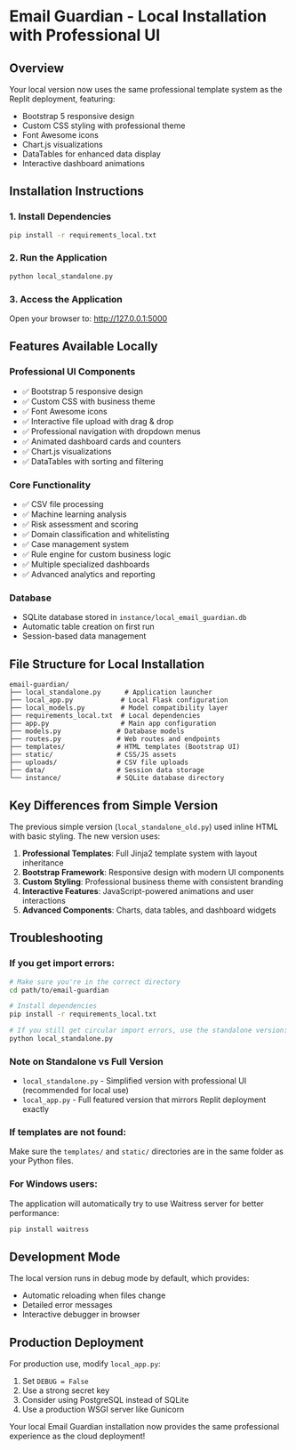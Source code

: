 # Email Guardian - Local Installation with Professional UI

## Overview
Your local version now uses the same professional template system as the Replit deployment, featuring:
- Bootstrap 5 responsive design
- Custom CSS styling with professional theme
- Font Awesome icons
- Chart.js visualizations
- DataTables for enhanced data display
- Interactive dashboard animations

## Installation Instructions

### 1. Install Dependencies
```bash
pip install -r requirements_local.txt
```

### 2. Run the Application
```bash
python local_standalone.py
```

### 3. Access the Application
Open your browser to: http://127.0.0.1:5000

## Features Available Locally

### Professional UI Components
- ✅ Bootstrap 5 responsive design
- ✅ Custom CSS with business theme
- ✅ Font Awesome icons
- ✅ Interactive file upload with drag & drop
- ✅ Professional navigation with dropdown menus
- ✅ Animated dashboard cards and counters
- ✅ Chart.js visualizations
- ✅ DataTables with sorting and filtering

### Core Functionality
- ✅ CSV file processing
- ✅ Machine learning analysis
- ✅ Risk assessment and scoring
- ✅ Domain classification and whitelisting
- ✅ Case management system
- ✅ Rule engine for custom business logic
- ✅ Multiple specialized dashboards
- ✅ Advanced analytics and reporting

### Database
- SQLite database stored in `instance/local_email_guardian.db`
- Automatic table creation on first run
- Session-based data management

## File Structure for Local Installation
```
email-guardian/
├── local_standalone.py      # Application launcher
├── local_app.py            # Local Flask configuration
├── local_models.py         # Model compatibility layer
├── requirements_local.txt  # Local dependencies
├── app.py                  # Main app configuration
├── models.py              # Database models
├── routes.py              # Web routes and endpoints
├── templates/             # HTML templates (Bootstrap UI)
├── static/                # CSS/JS assets
├── uploads/               # CSV file uploads
├── data/                  # Session data storage
└── instance/              # SQLite database directory
```

## Key Differences from Simple Version
The previous simple version (`local_standalone_old.py`) used inline HTML with basic styling. The new version uses:

1. **Professional Templates**: Full Jinja2 template system with layout inheritance
2. **Bootstrap Framework**: Responsive design with modern UI components
3. **Custom Styling**: Professional business theme with consistent branding
4. **Interactive Features**: JavaScript-powered animations and user interactions
5. **Advanced Components**: Charts, data tables, and dashboard widgets

## Troubleshooting

### If you get import errors:
```bash
# Make sure you're in the correct directory
cd path/to/email-guardian

# Install dependencies
pip install -r requirements_local.txt

# If you still get circular import errors, use the standalone version:
python local_standalone.py
```

### Note on Standalone vs Full Version
- `local_standalone.py` - Simplified version with professional UI (recommended for local use)
- `local_app.py` - Full featured version that mirrors Replit deployment exactly

### If templates are not found:
Make sure the `templates/` and `static/` directories are in the same folder as your Python files.

### For Windows users:
The application will automatically try to use Waitress server for better performance:
```bash
pip install waitress
```

## Development Mode
The local version runs in debug mode by default, which provides:
- Automatic reloading when files change
- Detailed error messages
- Interactive debugger in browser

## Production Deployment
For production use, modify `local_app.py`:
1. Set `DEBUG = False`
2. Use a strong secret key
3. Consider using PostgreSQL instead of SQLite
4. Use a production WSGI server like Gunicorn

Your local Email Guardian installation now provides the same professional experience as the cloud deployment!